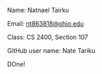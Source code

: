 

Name: Natnael Tairku

Email: nt863818@ohio.edu

Class: CS 2400, Section 107

GitHub user name: Nate Tariku

DOne!
